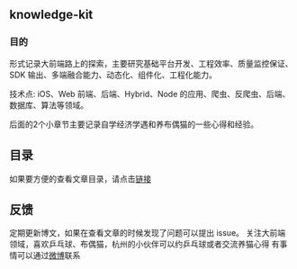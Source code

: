 ## **knowledge-kit**



### 目的

形式记录大前端路上的探索，主要研究基础平台开发、工程效率、质量监控保证、SDK 输出、多端融合能力、动态化、组件化、工程化能力。

技术点: iOS、Web 前端、后端、Hybrid、Node 的应用、爬虫、反爬虫、后端、数据库、算法等领域。

后面的2个小章节主要记录自学经济学遇和养布偶猫的一些心得和经验。



## 目录

如果要方便的查看文章目录，请点击[链接](https://github.com/FantasticLBP/knowledge-kit/blob/master/SUMMARY.md)



## 反馈

定期更新博文，如果在查看文章的时候发现了问题可以提出 issue。
关注大前端领域，喜欢乒乓球、布偶猫，杭州的小伙伴可以约乒乓球或者交流养猫心得
有事情可以通过[微博](http://weibo.com/u/3194053975)联系